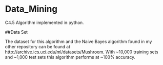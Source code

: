 # Data_Mining
C4.5 Algorithm implemented in python.

##Data Set

The dataset for this algorithm and the Naive Bayes algorithm found in my other repository can be found at http://archive.ics.uci.edu/ml/datasets/Mushroom.
With ~10,000 training sets and ~1,000 test sets this algorithm performs at ~100% accuracy.
